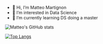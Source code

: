 - 👋 Hi, I’m Matteo Martignon
- 👀 I’m interested in Data Science
- 🌱 I’m currently learning DS doing a master
<!--- - 💞️ I’m looking to collaborate on ...
<!--- - 📫 How to reach me ...

<!---
matteo-martignon/matteo-martignon is a ✨ special ✨ repository because its `README.md` (this file) appears on your GitHub profile.
You can click the Preview link to take a look at your changes.
--->
![Matteo's GitHub stats](https://github-readme-stats.vercel.app/api?username=matteo-martignon&show_icons=true&theme=radical)

[![Top Langs](https://github-readme-stats.vercel.app/api/top-langs/?username=matteo-martignon&show_icons=true&theme=radical)](https://github.com/matteo-martignon/github-readme-stats)
